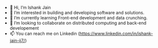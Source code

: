 - 👋 Hi, I’m Ishank Jain
- 👀 I’m interested in building and developing software and solutions.
- 🌱 I’m currently learning Front-end development and data crunching.
- 💞️ I’m looking to collaborate on distributed computing and back-end developement
- 📫 You can reach me on Linkedin (https://www.linkedin.com/in/ishank-jain-ij7/)

<!---
Ishank-jn/Ishank-jn is a ✨ special ✨ repository because its `README.md` (this file) appears on your GitHub profile.
You can click the Preview link to take a look at your changes.
--->
